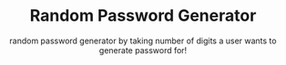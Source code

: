<h1 align="center">Random Password Generator</h1>

<p align="center">random password generator by taking number of digits a user wants to generate password for!</p>
